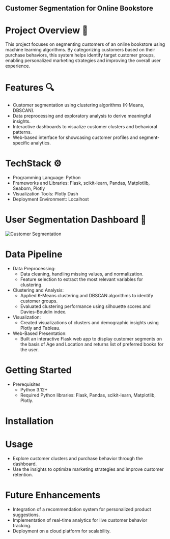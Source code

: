 ## Customer Segmentation for Online Bookstore
# Project Overview 🌟
This project focuses on segmenting customers of an online bookstore using machine learning algorithms. By categorizing customers based on their purchase behaviors, this system helps identify target customer groups, enabling personalized marketing strategies and improving the overall user experience.

# Features 🔍
- Customer segmentation using clustering algorithms (K-Means, DBSCAN).
- Data preprocessing and exploratory analysis to derive meaningful insights.
- Interactive dashboards to visualize customer clusters and behavioral patterns.
- Web-based interface for showcasing customer profiles and segment-specific analytics.

# TechStack ⚙️
- Programming Language: Python
- Frameworks and Libraries: Flask, scikit-learn, Pandas, Matplotlib, Seaborn, Plotly
- Visualization Tools: Plotly Dash
- Deployment Environment: Localhost

# User Segmentation Dashboard 📸
![Customer Segmentation]()


# Data Pipeline
- Data Preprocessing:
    - Data cleaning, handling missing values, and normalization.
    - Feature selection to extract the most relevant variables for clustering.
- Clustering and Analysis:
    - Applied K-Means clustering and DBSCAN algorithms to identify customer groups.
    - Evaluated clustering performance using silhouette scores and Davies-Bouldin index.
- Visualization:
    - Created visualizations of clusters and demographic insights using Plotly and Tableau.
- Web-Based Presentation:
    - Built an interactive Flask web app to display customer segments on the basis of Age and Location and returns list of preferred books for the user.
# Getting Started
- Prerequisites
    - Python 3.12+
    - Required Python libraries: Flask, Pandas, scikit-learn, Matplotlib, Plotly.
# Installation 

# Usage
- Explore customer clusters and purchase behavior through the dashboard.
- Use the insights to optimize marketing strategies and improve customer retention.
# Future Enhancements
- Integration of a recommendation system for personalized product suggestions.
- Implementation of real-time analytics for live customer behavior tracking.
- Deployment on a cloud platform for scalability.
